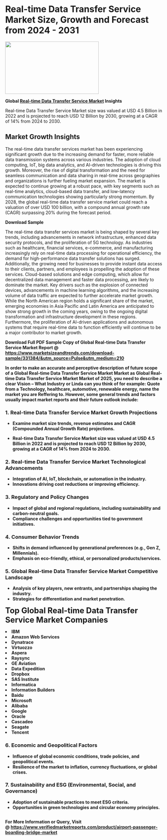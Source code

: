 <H1>Real-time Data Transfer Service Market Size, Growth and Forecast from 2024 - 2031</H1><img class="aligncenter size-medium wp-image-584254" src="https://thirdeyenews.in/wp-content/uploads/2024/09/Global-Market-Research-300x168.jpeg" alt="" width="300" height="168" /><p><strong>Global&nbsp;<a href="https://www.marketsizeandtrends.com/download-sample/331384/&amp;utm_source=Pulse&amp;utm_medium=210">Real-time Data Transfer Service Market</a> Insights</strong></p><p>Real-time Data Transfer Service Market size was valued at USD 4.5 Billion in 2022 and is projected to reach USD 12 Billion by 2030, growing at a CAGR of 14% from 2024 to 2030.</p><p><h2>Market Growth Insights</h2> <p>The real-time data transfer services market has been experiencing significant growth due to the increasing demand for faster, more reliable data transmission systems across various industries. The adoption of cloud computing, IoT, big data analytics, and AI-driven technologies is driving this growth. Moreover, the rise of digital transformation and the need for seamless communication and data sharing in real-time across geographies and organizations is further fueling market expansion. The market is expected to continue growing at a robust pace, with key segments such as real-time analytics, cloud-based data transfer, and low-latency communication technologies showing particularly strong momentum. By 2028, the global real-time data transfer service market could reach a valuation of over USD 100 billion, with a compound annual growth rate (CAGR) surpassing 20% during the forecast period.</p> <p><strong>Download Sample</strong></p> <p>The real-time data transfer services market is being shaped by several key trends, including advancements in network infrastructure, enhanced data security protocols, and the proliferation of 5G technology. As industries such as healthcare, financial services, e-commerce, and manufacturing increasingly rely on real-time data processing for operational efficiency, the demand for high-performance data transfer solutions has surged. Additionally, the growing need for businesses to provide instant data access to their clients, partners, and employees is propelling the adoption of these services. Cloud-based solutions and edge computing, which allow for decentralized data management and faster data processing, are likely to dominate the market. Key drivers such as the explosion of connected devices, advancements in machine learning algorithms, and the increasing volume of data traffic are expected to further accelerate market growth. While the North American region holds a significant share of the market, emerging economies in Asia Pacific and Latin America are anticipated to show strong growth in the coming years, owing to the ongoing digital transformation and infrastructure development in these regions. Furthermore, the proliferation of AI-driven applications and autonomous systems that require real-time data to function efficiently will continue to be a major contributor to market growth.</p> <p><strong></p><p><span class=""><strong>Download Full PDF Sample Copy of Global Real-time Data Transfer Service Market Report</strong> @ <a href="https://www.marketsizeandtrends.com/download-sample/331384/&amp;utm_source=Pulse&amp;utm_medium=210" target="_blank">https://www.marketsizeandtrends.com/download-sample/331384/&amp;utm_source=Pulse&amp;utm_medium=210</a></span></p><p>In order to make an accurate and perceptive description of future scope of a Global&nbsp;Real-time Data Transfer Service Market Market as Global&nbsp;Real-time Data Transfer Service Market Market of 2025, you need to describe a clear Vision &ndash; What Industry or Linda can you think of for example: Quote from a Technology, healthcare, automotive, renewable energy, name the market you are Reffering to. However, some general trends and factors usually impact market reports and their future outlook include:</p><h3>1.&nbsp;<strong>Real-time Data Transfer Service Market Growth Projections</strong></h3><ul><li>Examine market size trends, revenue estimates and CAGR (Compounded Annual Growth Rate) projections.</li><li><p>Real-time Data Transfer Service Market size was valued at USD 4.5 Billion in 2022 and is projected to reach USD 12 Billion by 2030, growing at a CAGR of 14% from 2024 to 2030.</p></li></ul><h3>2.&nbsp;<strong>Real-time Data Transfer Service Market Technological Advancements</strong></h3><ul><li>Integration of AI, IoT, blockchain, or automation in the industry.</li><li>Innovations driving cost reductions or improving efficiency.</li></ul><h3>3.&nbsp;<strong>Regulatory and Policy Changes</strong></h3><ul><li>Impact of global and regional regulations, including sustainability and carbon-neutral goals.</li><li>Compliance challenges and opportunities tied to government initiatives.</li></ul><h3>4.&nbsp;<strong>Consumer Behavior Trends</strong></h3><ul><li>Shifts in demand influenced by generational preferences (e.g., Gen Z, Millennials).</li><li>Emphasis on eco-friendly, ethical, or personalized products/services.</li></ul><h3>5.&nbsp;<strong>Global Real-time Data Transfer Service Market Competitive Landscape</strong></h3><ul><li>Analysis of key players, new entrants, and partnerships shaping the industry.</li><li>Strategies for differentiation and market penetration.</li></ul><p data-pm-slice="1 1 []"><span style="color: inherit; font-family: inherit; font-size: 25px;">Top Global Real-time Data Transfer Service Market Companies</span></p><div class="" data-test-id=""><p><li>IBM</li><li> Amazon Web Services</li><li> Dynatrace</li><li> Virtuozzo</li><li> Aspera</li><li> Raysync</li><li> GE Aviation</li><li> Data Expedition</li><li> Dropbox</li><li> SAS Institute</li><li> Informatica</li><li> Information Builders</li><li> Baidu</li><li> Microsoft</li><li> Alibaba</li><li> Google</li><li> Oracle</li><li> Cascadeo</li><li> Seagate</li><li> Tencent</li></p></div><h3>6.&nbsp;<strong>Economic and Geopolitical Factors</strong></h3><ul><li>Influence of global economic conditions, trade policies, and geopolitical events.</li><li>Resilience of the market to inflation, currency fluctuations, or global crises.</li></ul><h3>7.&nbsp;<strong>Sustainability and ESG (Environmental, Social, and Governance)</strong></h3><ul><li>Adoption of sustainable practices to meet ESG criteria.</li><li>Opportunities in green technologies and circular economy principles.</li></ul><h2><strong style="font-size: 14px;">For More Information or Query, Visit @&nbsp;</strong><a style="background-color: #ffffff; font-size: 14px;" href="https://www.marketsizeandtrends.com/report/real-time-data-transfer-service-market/" target="_blank">https://www.verifiedmarketreports.com/product/airport-passenger-boarding-bridge-market</a></h2>
